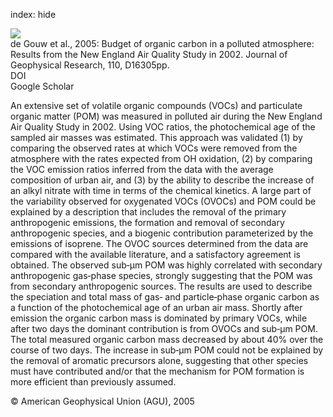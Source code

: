 index: hide

<div class="Citation">
    <div class="Citation-thumb CitationThumb-linked"  data-href="https://doi.org/10.1029/2004jd005623">
      <img src="https://static.claimspace.cloud/climate-study-static/refs/thumbs/7/de_Gouw_et_al_2005-thumb.png" />
    </div>

  <div class="Citation-body">
    <div class="Citation-text">de Gouw et al., 2005: Budget of organic carbon in a polluted atmosphere: Results from the New England Air Quality Study in 2002. <span class="Article-journal">Journal of Geophysical Research, </span><span class="Article-volume">110, </span>D16305pp.</div>
    <div class="Citation-links">
      <div class="CitationLink" data-href="https://doi.org/10.1029/2004jd005623">
        <div class="CitationLink-icon CitationLink-Doi"></div>
        <div class="CitationLink-text">DOI</div>
      </div>
      <div class="CitationLink" data-href="https://scholar.google.com/scholar?q=10.1029/2004jd005623">
        <div class="CitationLink-icon CitationLink-Scholar"></div>
        <div class="CitationLink-text">Google Scholar</div>
      </div>
    </div>
  </div>
</div>

An extensive set of volatile organic compounds (VOCs) and particulate organic matter (POM) was measured in polluted air during the New England Air Quality Study in 2002. Using VOC ratios, the photochemical age of the sampled air masses was estimated. This approach was validated (1) by comparing the observed rates at which VOCs were removed from the atmosphere with the rates expected from OH oxidation, (2) by comparing the VOC emission ratios inferred from the data with the average composition of urban air, and (3) by the ability to describe the increase of an alkyl nitrate with time in terms of the chemical kinetics. A large part of the variability observed for oxygenated VOCs (OVOCs) and POM could be explained by a description that includes the removal of the primary anthropogenic emissions, the formation and removal of secondary anthropogenic species, and a biogenic contribution parameterized by the emissions of isoprene. The OVOC sources determined from the data are compared with the available literature, and a satisfactory agreement is obtained. The observed sub‐μm POM was highly correlated with secondary anthropogenic gas‐phase species, strongly suggesting that the POM was from secondary anthropogenic sources. The results are used to describe the speciation and total mass of gas‐ and particle‐phase organic carbon as a function of the photochemical age of an urban air mass. Shortly after emission the organic carbon mass is dominated by primary VOCs, while after two days the dominant contribution is from OVOCs and sub‐μm POM. The total measured organic carbon mass decreased by about 40% over the course of two days. The increase in sub‐μm POM could not be explained by the removal of aromatic precursors alone, suggesting that other species must have contributed and/or that the mechanism for POM formation is more efficient than previously assumed.

<div class="Citation-copy">
&copy; American Geophysical Union (AGU), 2005
</div>